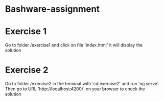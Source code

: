 # Bashware-assignment

# Exercise 1

Go to folder /exercise1 and click on file 'index.html' it will display the solution

# Exercise 2

Go to folder /exercise2 in the terminal with 'cd exercise2' and run 'ng serve'. Then go to URL 'http://localhost:4200/' on your browser to check the solution
